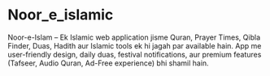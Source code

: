 # Noor_e_islamic
Noor-e-Islam – Ek Islamic web application jisme Quran, Prayer Times, Qibla Finder, Duas, Hadith aur Islamic tools ek hi jagah par available hain. App me user-friendly design, daily duas, festival notifications, aur premium features (Tafseer, Audio Quran, Ad-Free experience) bhi shamil hain.
